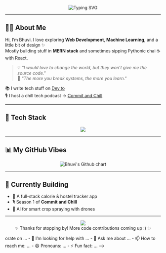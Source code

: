 <p align="center">
  <img src="https://readme-typing-svg.herokuapp.com?font=Fira+Code&size=24&pause=1000&color=F75C7E&center=true&vCenter=true&width=550&lines=Heyyy+I'm+Bhuvi+%F0%9F%91%8B;Full+Stack+Developer;ML+Enthusiast+%7C+Writer+%7C+Designer" alt="Typing SVG" />
</p>

---

## 👩‍💻 About Me

Hi, I’m Bhuvi. I love exploring **Web Development**, **Machine Learning**, and a little bit of design ✨  
Mostly building stuff in **MERN stack** and sometimes sipping Pythonic chai ☕ with React.

> 💡 *"I would love to change the world, but they won’t give me the source code."*  
> 🧨 *"The more you break systems, the more you learn."*

📚 I write tech stuff on [Dev.to](https://dev.to/yourusername)  
🎙️ I host a chill tech podcast → [Commit and Chill](https://open.spotify.com/show/yourpodcastlink)

---

## 💼 Tech Stack

<p align="center">
  <img src="https://skillicons.dev/icons?i=react,nextjs,nodejs,express,mongodb,python,java" />
</p>

---

## 📊 My GitHub Vibes

<p align="center">
  <img src="https://ghchart.rshah.org/fb52c0/bhuvi-d" alt="Bhuvi's Github chart" />
</p>

---

## 💬 Currently Building

- 🥗 A full-stack calorie & hostel tracker app  
- 🎙️ Season 1 of **Commit and Chill**  
- 🧠 AI for smart crop spraying with drones  

---

<p align="center">
  <img src="https://capsule-render.vercel.app/api?type=waving&color=FF69B4&height=100&section=footer"/>
  <br />
  ✨ Thanks for stopping by! More code contributions coming up :) ✨
</p>
orate on ...
- 🤔 I’m looking for help with ...
- 💬 Ask me about ...
- 📫 How to reach me: ...
- 😄 Pronouns: ...
- ⚡ Fun fact: ...
-->
